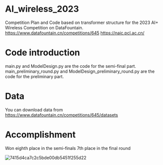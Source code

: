 # AI_wireless_2023

Competition Plan and Code based on transformer structure for the 2023 AI+ Wireless Competition on DataFountain. 
https://www.datafountain.cn/competitions/645
https://naic.pcl.ac.cn/

# Code introduction
main.py and ModelDesign.py are the code for the semi-final part.
main_preliminary_round.py and ModelDesign_preliminary_round.py are the code for the preliminary part.

# Data
You can download data from https://www.datafountain.cn/competitions/645/datasets

# Accomplishment
Won eighth place in the semi-finals
7th place in the final round

![7415d4ca7c2c5bde00db5451f255d22](https://github.com/ZzzihaoGuo/AI_wireless_2023/assets/149229033/fe063029-6f6e-49cb-8e7d-389381e6d2f7)
